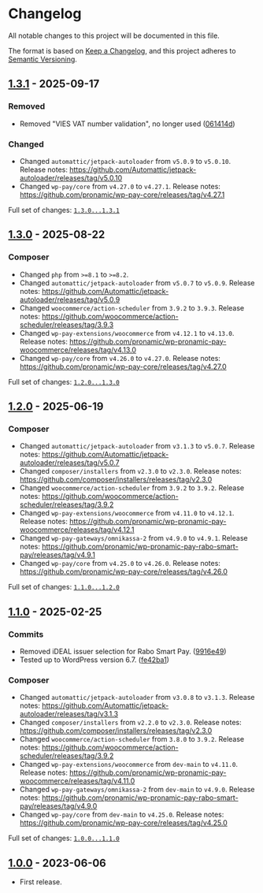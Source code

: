 # Changelog

All notable changes to this project will be documented in this file.

The format is based on [Keep a Changelog](https://keepachangelog.com/en/1.0.0/),
and this project adheres to [Semantic Versioning](https://semver.org/spec/v2.0.0.html).

<!-- Start changelog -->

## [1.3.1] - 2025-09-17

### Removed

- Removed "VIES VAT number validation", no longer used ([061414d](https://github.com/pronamic/pronamic-pay-with-rabo-smart-pay-for-woocommerce/commit/061414ddee01e46d21136141598032216f8cbae7))

### Changed

- Changed `automattic/jetpack-autoloader` from `v5.0.9` to `v5.0.10`.
	Release notes: https://github.com/Automattic/jetpack-autoloader/releases/tag/v5.0.10
- Changed `wp-pay/core` from `v4.27.0` to `v4.27.1`.
	Release notes: https://github.com/pronamic/wp-pay-core/releases/tag/v4.27.1

Full set of changes: [`1.3.0...1.3.1`][1.3.1]

[1.3.1]: https://github.com/pronamic/pronamic-pay-with-rabo-smart-pay-for-woocommerce/compare/v1.3.0...v1.3.1

## [1.3.0] - 2025-08-22

### Composer

- Changed `php` from `>=8.1` to `>=8.2`.
- Changed `automattic/jetpack-autoloader` from `v5.0.7` to `v5.0.9`.
	Release notes: https://github.com/Automattic/jetpack-autoloader/releases/tag/v5.0.9
- Changed `woocommerce/action-scheduler` from `3.9.2` to `3.9.3`.
	Release notes: https://github.com/woocommerce/action-scheduler/releases/tag/3.9.3
- Changed `wp-pay-extensions/woocommerce` from `v4.12.1` to `v4.13.0`.
	Release notes: https://github.com/pronamic/wp-pronamic-pay-woocommerce/releases/tag/v4.13.0
- Changed `wp-pay/core` from `v4.26.0` to `v4.27.0`.
	Release notes: https://github.com/pronamic/wp-pay-core/releases/tag/v4.27.0

Full set of changes: [`1.2.0...1.3.0`][1.3.0]

[1.3.0]: https://github.com/pronamic/pronamic-pay-with-rabo-smart-pay-for-woocommerce/compare/v1.2.0...v1.3.0

## [1.2.0] - 2025-06-19

### Composer

- Changed `automattic/jetpack-autoloader` from `v3.1.3` to `v5.0.7`.
	Release notes: https://github.com/Automattic/jetpack-autoloader/releases/tag/v5.0.7
- Changed `composer/installers` from `v2.3.0` to `v2.3.0`.
	Release notes: https://github.com/composer/installers/releases/tag/v2.3.0
- Changed `woocommerce/action-scheduler` from `3.9.2` to `3.9.2`.
	Release notes: https://github.com/woocommerce/action-scheduler/releases/tag/3.9.2
- Changed `wp-pay-extensions/woocommerce` from `v4.11.0` to `v4.12.1`.
	Release notes: https://github.com/pronamic/wp-pronamic-pay-woocommerce/releases/tag/v4.12.1
- Changed `wp-pay-gateways/omnikassa-2` from `v4.9.0` to `v4.9.1`.
	Release notes: https://github.com/pronamic/wp-pronamic-pay-rabo-smart-pay/releases/tag/v4.9.1
- Changed `wp-pay/core` from `v4.25.0` to `v4.26.0`.
	Release notes: https://github.com/pronamic/wp-pay-core/releases/tag/v4.26.0

Full set of changes: [`1.1.0...1.2.0`][1.2.0]

[1.2.0]: https://github.com/pronamic/pronamic-pay-with-rabo-smart-pay-for-woocommerce/compare/v1.1.0...v1.2.0

## [1.1.0] - 2025-02-25

### Commits

- Removed iDEAL issuer selection for Rabo Smart Pay. ([9916e49](https://github.com/pronamic/wp-pronamic-pay-rabo-smart-pay/commit/9916e49529d25cb61e3a669c5774acb8a9d62b1c))
- Tested up to WordPress version 6.7. ([fe42ba1](https://github.com/pronamic/pronamic-pay-with-rabo-smart-pay-for-woocommerce/commit/fe42ba15ea5126d06923080ea9033328f5d9d97d))

### Composer

- Changed `automattic/jetpack-autoloader` from `v3.0.8` to `v3.1.3`.
	Release notes: https://github.com/Automattic/jetpack-autoloader/releases/tag/v3.1.3
- Changed `composer/installers` from `v2.2.0` to `v2.3.0`.
	Release notes: https://github.com/composer/installers/releases/tag/v2.3.0
- Changed `woocommerce/action-scheduler` from `3.8.0` to `3.9.2`.
	Release notes: https://github.com/woocommerce/action-scheduler/releases/tag/3.9.2
- Changed `wp-pay-extensions/woocommerce` from `dev-main` to `v4.11.0`.
	Release notes: https://github.com/pronamic/wp-pronamic-pay-woocommerce/releases/tag/v4.11.0
- Changed `wp-pay-gateways/omnikassa-2` from `dev-main` to `v4.9.0`.
	Release notes: https://github.com/pronamic/wp-pronamic-pay-rabo-smart-pay/releases/tag/v4.9.0
- Changed `wp-pay/core` from `dev-main` to `v4.25.0`.
	Release notes: https://github.com/pronamic/wp-pay-core/releases/tag/v4.25.0

Full set of changes: [`1.0.0...1.1.0`][1.1.0]

[1.1.0]: https://github.com/pronamic/pronamic-pay-with-rabo-smart-pay-for-woocommerce/compare/v1.0.0...v1.1.0

## [1.0.0] - 2023-06-06

- First release.

[1.0.0]: https://github.com/pronamic/pronamic-pay-with-rabo-smart-pay-for-woocommerce/releases/tag/v1.0.0

<!-- End changelog -->
